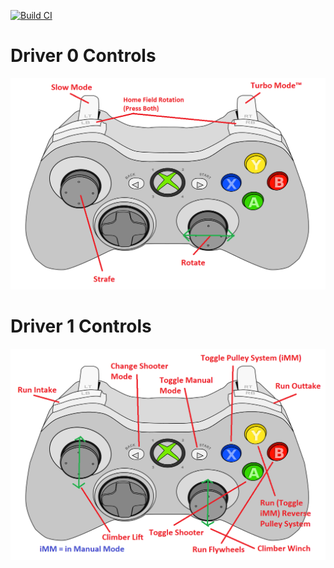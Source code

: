[![Build CI](https://github.com/Dr-WaSaBi/nerites-2021/actions/workflows/main.yml/badge.svg)](https://github.com/Dr-WaSaBi/nerites-2021/actions/workflows/main.yml)
# Driver 0 Controls
![Driver 0 Controls](info/Driver%200%20Controls.png?raw=true "Driver 0 Controls")
# Driver 1 Controls
![Driver 1 Controls](info/Driver%201%20Controls.png?raw=true "Driver 1 Controls")
